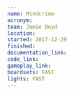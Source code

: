 ```yaml
---
name: Mindcrime
acronym:
team: Jamie Boyd
location:
started: 2017-12-29
finished:
documentation_link:
code_link:
gameplay_link:
boardsets: FAST
lights: FAST
---
```

